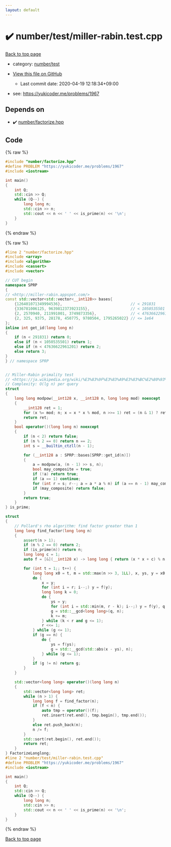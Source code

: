 ```yaml
---
layout: default
---
```


<!-- mathjax config similar to math.stackexchange -->
<script type="text/javascript" async
  src="https://cdnjs.cloudflare.com/ajax/libs/mathjax/2.7.5/MathJax.js?config=TeX-MML-AM_CHTML">
</script>
<script type="text/x-mathjax-config">
  MathJax.Hub.Config({
    TeX: { equationNumbers: { autoNumber: "AMS" }},
    tex2jax: {
      inlineMath: [ ['$','$'] ],
      processEscapes: true
    },
    "HTML-CSS": { matchFontHeight: false },
    displayAlign: "left",
    displayIndent: "2em"
  });
</script>

<script type="text/javascript" src="https://cdnjs.cloudflare.com/ajax/libs/jquery/3.4.1/jquery.min.js"></script>
<script src="https://cdn.jsdelivr.net/npm/jquery-balloon-js@1.1.2/jquery.balloon.min.js" integrity="sha256-ZEYs9VrgAeNuPvs15E39OsyOJaIkXEEt10fzxJ20+2I=" crossorigin="anonymous"></script>
<script type="text/javascript" src="../../../assets/js/copy-button.js"></script>
<link rel="stylesheet" href="../../../assets/css/copy-button.css" />


# :heavy_check_mark: number/test/miller-rabin.test.cpp

<a href="../../../index.html">Back to top page</a>

* category: <a href="../../../index.html#f11c31ed854a10cb04d51564b38e6849">number/test</a>
* <a href="{{ site.github.repository_url }}/blob/master/number/test/miller-rabin.test.cpp">View this file on GitHub</a>
    - Last commit date: 2020-04-19 12:18:34+09:00


* see: <a href="https://yukicoder.me/problems/1967">https://yukicoder.me/problems/1967</a>


## Depends on

* :heavy_check_mark: <a href="../../../library/number/factorize.hpp.html">number/factorize.hpp</a>


## Code

<a id="unbundled"></a>
{% raw %}
```cpp
#include "number/factorize.hpp"
#define PROBLEM "https://yukicoder.me/problems/1967"
#include <iostream>

int main()
{
    int Q;
    std::cin >> Q;
    while (Q--) {
        long long n;
        std::cin >> n;
        std::cout << n << ' ' << is_prime(n) << '\n';
    }
}

```
{% endraw %}

<a id="bundled"></a>
{% raw %}
```cpp
#line 2 "number/factorize.hpp"
#include <array>
#include <algorithm>
#include <cassert>
#include <vector>

// CUT begin
namespace SPRP
{
// <http://miller-rabin.appspot.com/>
const std::vector<std::vector<__int128>> bases{
    {126401071349994536},                              // < 291831
    {336781006125, 9639812373923155},                  // < 1050535501 (1e9)
    {2, 2570940, 211991001, 3749873356},               // < 47636622961201 (4e13)
    {2, 325, 9375, 28178, 450775, 9780504, 1795265022} // <= 1e64
};
inline int get_id(long long n)
{
    if (n < 291831) return 0;
    else if (n < 1050535501) return 1;
    else if (n < 47636622961201) return 2;
    else return 3;
}
} // namespace SPRP


// Miller-Rabin primality test
// <https://ja.wikipedia.org/wiki/%E3%83%9F%E3%83%A9%E3%83%BC%E2%80%93%E3%83%A9%E3%83%93%E3%83%B3%E7%B4%A0%E6%95%B0%E5%88%A4%E5%AE%9A%E6%B3%95>
// Complexity: O(lg n) per query
struct
{
    long long modpow(__int128 x, __int128 n, long long mod) noexcept
    {
        __int128 ret = 1;
        for (x %= mod; n; x = x * x % mod, n >>= 1) ret = (n & 1) ? ret * x % mod : ret;
        return ret;
    }
    bool operator()(long long n) noexcept
    {
        if (n < 2) return false;
        if (n % 2 == 0) return n == 2;
        int s = __builtin_ctzll(n - 1);

        for (__int128 a : SPRP::bases[SPRP::get_id(n)])
        {
            a = modpow(a, (n - 1) >> s, n);
            bool may_composite = true;
            if (!a) return true;
            if (a == 1) continue;
            for (int r = s; r--; a = a * a % n) if (a == n - 1) may_composite = false;
            if (may_composite) return false;
        }
        return true;
    }
} is_prime;

struct
{
    // Pollard's rho algorithm: find factor greater than 1
    long long find_factor(long long n)
    {
        assert(n > 1);
        if (n % 2 == 0) return 2;
        if (is_prime(n)) return n;
        long long c = 1;
        auto f = [&](__int128 x) -> long long { return (x * x + c) % n; };

        for (int t = 1;; t++) {
            long long x0 = t, m = std::max(n >> 3, 1LL), x, ys, y = x0, r = 1, g, q = 1;
            do {
                x = y;
                for (int i = r; i--;) y = f(y);
                long long k = 0;
                do {
                    ys = y;
                    for (int i = std::min(m, r - k); i--;) y = f(y), q = __int128(q) * std::abs(x - y) % n;
                    g = std::__gcd<long long>(q, n);
                    k += m;
                } while (k < r and g <= 1);
                r <<= 1;
            } while (g <= 1);
            if (g == n) {
                do {
                    ys = f(ys);
                    g = std::__gcd(std::abs(x - ys), n);
                } while (g <= 1);
            }
            if (g != n) return g;
        }
    }

    std::vector<long long> operator()(long long n)
    {
        std::vector<long long> ret;
        while (n > 1) {
            long long f = find_factor(n);
            if (f < n) {
                auto tmp = operator()(f);
                ret.insert(ret.end(), tmp.begin(), tmp.end());
            }
            else ret.push_back(n);
            n /= f;
        }
        std::sort(ret.begin(), ret.end());
        return ret;
    }
} FactorizeLonglong;
#line 2 "number/test/miller-rabin.test.cpp"
#define PROBLEM "https://yukicoder.me/problems/1967"
#include <iostream>

int main()
{
    int Q;
    std::cin >> Q;
    while (Q--) {
        long long n;
        std::cin >> n;
        std::cout << n << ' ' << is_prime(n) << '\n';
    }
}

```
{% endraw %}

<a href="../../../index.html">Back to top page</a>

